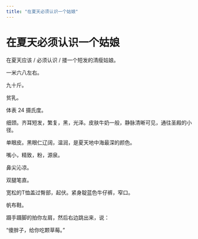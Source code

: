 ```yaml
---
title: "在夏天必须认识一个姑娘"
---
```

# 在夏天必须认识一个姑娘

在夏天应该 / 必须认识 / 搂一个短发的清瘦姑娘。   
  
一米六八左右。   
  
九十斤。   
  
贫乳。   
  
体表 24 摄氏度。   
  
细颈。齐耳短发，繁复，黑，光泽。皮肤牛奶一般，静脉清晰可见，通往圣殿的小径。   
  
单眼皮。黑眼仁辽阔，温润，是夏天地中海最深的颜色。   
  
嘴小，精致，粉，源泉。   
  
鼻尖沁凉。   
  
双腿笔直。   
  
宽松的T恤盖过臀部，起伏。紧身靛蓝色牛仔裤，窄口。   
  
帆布鞋。   
  
蹑手蹑脚的拍你左肩，然后右边跳出来，说：   
  
“傻胖子，给你吃颗草莓。”  


